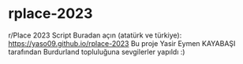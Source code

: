 # rplace-2023
r/Place 2023 Script
Buradan açın (atatürk ve türkiye): https://yaso09.github.io/rplace-2023
Bu proje Yasir Eymen KAYABAŞI tarafından Burdurland topluluğuna sevgilerler yapıldı :)

